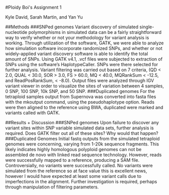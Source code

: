 #Ploidy Boi's Assignment 1

Kyle David, Sarah Martin, and Yan Yu

##Methods
###SNPed genomes
Variant discovery of simulated single-nucleotide polymorphisms in simulated data can be a fairly straightforward way to verify whether or not your methodology for variant analysis is working. Through utilization of the software, GATK, we were able to analyze how simulation software incorporate randomized SNPs, and whether or not widely-applied variant discovery software is able to identify the total amount of SNPs. Using GATK v4.1, .vcf files were subjected to extraction of SNPs using the software’s HaplotypeCaller. SNPs were there selected for further analysis. Variant filtering was carried out based on 7 criteria, (QD < 2.0, QUAL < 30.0, SOR > 3.0, FS > 60.0, MQ < 40.0, MQRankSum < -12.5, and ReadPosRankSum, < -8.0). Output files were analyzed through IGV variant viewer in order to visualize the sites of variation between 4 samples, 0 SNP, 100 SNP, 10k SNP, and 50 SNP. 
###Duplicated genomes
	For the tetraploid samples output from Supernova was converted into fasta files with the mkoutput command, using the pseudohaplotype option. Reads were then aligned to the reference using BWA, duplicated were marked and variants called with GATK.

##Results + Discussion
###SNPed genomes
Upon failure to discover any variant sites within SNP variable simulated data sets, further analysis is required. Does GATK filter out all of these sites? Why would that happen?
###Duplicated Genomes
	Initial fastq outputs from the simulated tetraploid genomes were concerning, varying from 1-20k sequence fragments. This likely indicates highly homologous polyploid genomes can not be assembled de novo with linked read sequence technology. However, reads were successfully mapped to a reference, producing a SAM file. Controversially, no variants were successfully called. No variants were simulated from the reference so at face value this is excellent news, however I would have expected at least some variant calls due to imperfections in the alignment. Further investigation is required, perhaps through manipulation of filtering parameters. 	
